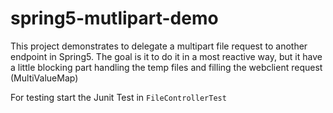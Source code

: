 # spring5-mutlipart-demo

This project demonstrates to delegate a multipart file request to another endpoint in Spring5. 
The goal is it to do it in a most reactive way, but it have a little blocking part handling the temp files
and filling the webclient request (MultiValueMap)

For testing start the Junit Test in `FileControllerTest`

